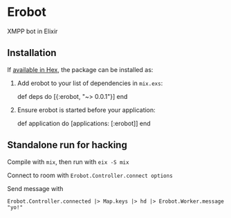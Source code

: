 # Erobot

XMPP bot in Elixir

## Installation

If [available in Hex](https://hex.pm/docs/publish), the package can be installed as:

  1. Add erobot to your list of dependencies in `mix.exs`:

        def deps do
          [{:erobot, "~> 0.0.1"}]
        end

  2. Ensure erobot is started before your application:

        def application do
          [applications: [:erobot]]
        end

## Standalone run for hacking

Compile with ```mix```, then run with ```eix -S mix```

Connect to room with ```Erobot.Controller.connect options```

Send message with

```Erobot.Controller.connected |> Map.keys |> hd |> Erobot.Worker.message "yo!"```
